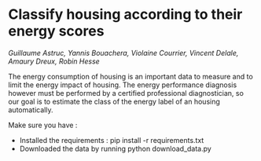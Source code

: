 # __Classify housing according to their energy scores__

*Guillaume Astruc, Yannis Bouachera, Violaine Courrier, Vincent Delale, Amaury Dreux, Robin Hesse*

The energy consumption of housing is an important data to measure and to limit the energy impact of housing. The energy performance diagnosis however must be performed by a certified professional diagnostician, so our goal is to estimate the class of the energy label of an housing automatically.

Make sure you have :
* Installed the requirements : pip install -r requirements.txt
* Downloaded the data by running python download_data.py
